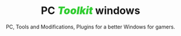 <h1 align="center">
  PC <span style="color:#32CD32; font-weight:900; font-style:italic;">Toolkit</span> windows
</h1>

<p align="center">
  PC, Tools and Modifications, Plugins for a better Windows for gamers.
</p>
